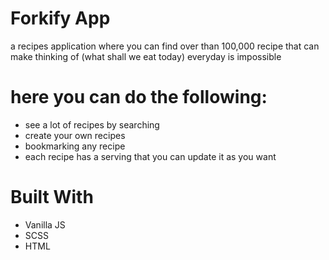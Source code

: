 # Forkify App
a recipes application where you can find over than 100,000 recipe that can make thinking of (what shall we eat today) everyday is impossible
# here you can do the following:
- see a lot of recipes by searching
- create your own recipes
- bookmarking any recipe
- each recipe has a serving that you can update it as you want
# Built With
- Vanilla JS
- SCSS
- HTML
